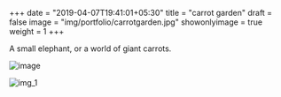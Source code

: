 +++
date = "2019-04-07T19:41:01+05:30"
title = "carrot garden"
draft = false
image = "img/portfolio/carrotgarden.jpg"
showonlyimage = true
weight = 1
+++

A small elephant, or a world of giant carrots.

![image](/img/portfolio/carrotgarden.jpg)

![img_1](/img/portfolio/carrotgarden_bw.jpg)
